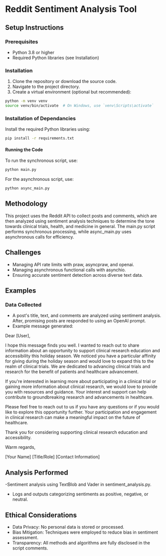 # Reddit Sentiment Analysis Tool

## Setup Instructions

### Prerequisites

- Python 3.8 or higher
- Required Python libraries (see Installation)

### Installation

1. Clone the repository or download the source code.
2. Navigate to the project directory.
3. Create a virtual environment (optional but recommended):

```bash
python -m venv venv
source venv/bin/activate  # On Windows, use `venv\Scripts\activate`
```

### Installation of Dependancies
Install the required Python libraries using:

```bash
pip install -r requirements.txt
```

#### Running the Code
To run the synchronous script, use:

```bash
python main.py
```

For the asynchronous script, use:
```bash
python async_main.py
```

## Methodology
This project uses the Reddit API to collect posts and comments, which are then analyzed using sentiment analysis techniques to determine the tone towards clinical trials, health, and medicine in general. The main.py script performs synchronous processing, while async_main.py uses asynchronous calls for efficiency.

## Challenges
- Managing API rate limits with praw, asyncpraw, and openai.
- Managing asynchronous functional calls with asynchio.
- Ensuring accurate sentiment detection across diverse text data.

## Examples
### Data Collected
 - A post's title, text, and comments are analyzed using sentiment analysis. After, promising posts are responded to using an OpenAI prompt.
 - Example message generated:

Dear [User],

I hope this message finds you well. I wanted to reach out to share information about an opportunity to support clinical research education and accessibility this holiday season. We noticed you have a particular affinity for giving during the holiday season and would love to expand this to the realm of clinical trials. We are dedicated to advancing clinical trials and research for the benefit of patients and healthcare advancement.     

If you're interested in learning more about participating in a clinical trial or gaining more information about clinical research, we would love to provide you with resources and guidance. Your interest and support can help contribute to groundbreaking research and advancements in healthcare.

Please feel free to reach out to us if you have any questions or if you would like to explore this opportunity further. Your participation and engagement in clinical research can make a meaningful impact on the future of healthcare.

Thank you for considering supporting clinical research education and accessibility.

Warm regards,

[Your Name]
[Title/Role]
[Contact Information]


## Analysis Performed
-Sentiment analysis using TextBlob and Vader in sentiment_analysis.py.
- Logs and outputs categorizing sentiments as positive, negative, or neutral.

## Ethical Considerations
- Data Privacy: No personal data is stored or processed.
- Bias Mitigation: Techniques were employed to reduce bias in sentiment assessment.
- Transparency: All methods and algorithms are fully disclosed in the script comments.
